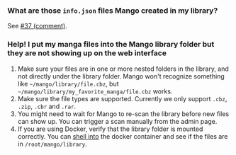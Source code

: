 ### What are those `info.json` files Mango created in my library?

See [#37 (comment)](https://github.com/hkalexling/Mango/issues/37#issuecomment-630291545).

### Help! I put my manga files into the Mango library folder but they are not showing up on the web interface

1. Make sure your files are in one or more nested folders in the library, and not directly under the library folder. Mango won't recognize something like `~/mango/library/file.cbz`, but `~/mango/library/my_favorite_manga/file.cbz` works.
2. Make sure the file types are supported. Currently we only support `.cbz`, `.zip`, `.cbr` and `.rar`.
3. You might need to wait for Mango to re-scan the library before new files can show up. You can trigger a scan manually from the admin page.
4. If you are using Docker, verify that the library folder is mounted correctly. You can [shell into](https://stackoverflow.com/q/30172605) the docker container and see if the files are in `/root/mango/library`.
